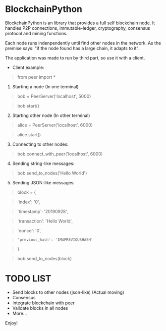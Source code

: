 # BlockchainPython

BlockchainPython is an library that provides a full self blockchain node. It
handles P2P connections, immutable-ledger, cryptography, consensus protocol and
mining functions.

Each node runs indenpendently until find other nodes in the network. As the
premise says: "if the node found has a large chain, it adapts to it".

The application was made to run by third part, so use it with a client.

- Client example:

> from peer import *

1) Starting a node (In one terminal)

> bob = PeerServer('localhost', 5000)

> bob.start()

2) Starting other node (In other terminal)

> alice = PeerServer('localhost', 6000)

> alice.start()

3) Connecting to other nodes:

> bob.connect_with_peer('localhost', 6000)

4) Sending string-like messages:

> bob.send_to_nodes('Hello World')

5) Sending JSON-like messages:

> block = {

>    'index': '0',

>    'timestamp': '20190928',

>    'transaction': 'Hello World',

>    'nonce': '0',

>     'previous_hash': 'IMAPREVIOUSHASH'

> }

> bob.send_to_nodes(block)

# TODO LIST

- Send blocks to other nodes (json-like) (Actual moving)
- Consensus
- Integrate blockchain with peer
- Validate blocks in all nodes
- More...

Enjoy!
